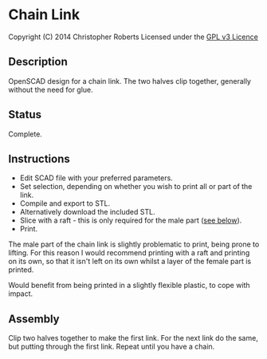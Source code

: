 Chain Link
==========

Copyright (C) 2014 Christopher Roberts
Licensed under the [GPL v3 Licence](https://github.com/chrisjrob/chainlink/blob/master/LICENCE.md "Read licence")

Description
-----------
OpenSCAD design for a chain link.
The two halves clip together, generally without the need for glue.

Status
------
Complete.

Instructions
------------
* Edit SCAD file with your preferred parameters.
* Set selection, depending on whether you wish to print all or part of the link.
* Compile and export to STL.
* Alternatively download the included STL.
* Slice with a raft - this is only required for the male part ([see below](#raft)).
* Print.

<a name="raft"></a>
The male part of the chain link is slightly problematic to print, being prone to lifting. 
For this reason I would recommend printing with a raft and printing on its own, 
so that it isn't left on its own whilst a layer of the female part is printed.

Would benefit from being printed in a slightly flexible plastic, to cope with impact.

Assembly
--------
Clip two halves together to make the first link.
For the next link do the same, but putting through the first link.
Repeat until you have a chain.
